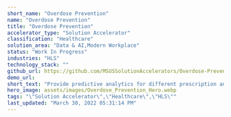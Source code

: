 ```yaml
---
short_name: "Overdose Prevention"
name: "Overdose Prevention"
title: "Overdose Prevention"
accelerator_type: "Solution Accelerator"
classification: "Healthcare"
solution_area: "Data & AI,Modern Workplace"
status: "Work In Progress"
industries: "HLS"
technology_stack: ""
github_url: https://github.com/MSUSSolutionAccelerators/Overdose-Prevention-Solution-Accelerator
demo_url: 
short_text: "Provide predictive analytics for different prescription and distribution services"
hero_image: assets/images/Overdose_Prevention_Hero.webp
tags: "\"Solution Accelerator\",\"Healthcare\",\"HLS\""
last_updated: "March 30, 2022 05:31:14 PM"
---
```

